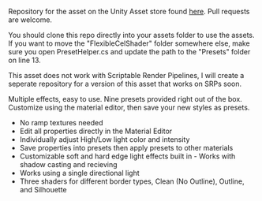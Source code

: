 Repository for the asset on the Unity Asset store found [here](https://assetstore.unity.com/packages/vfx/shaders/flexible-cel-shader-112979). Pull requests are welcome.

You should clone this repo directly into your assets folder to use the assets. If you want to move the "FlexibleCelShader" folder somewhere else, make sure you open PresetHelper.cs and update the path to the "Presets" folder on line 13.

This asset does not work with Scriptable Render Pipelines, I will create a seperate repository for a version of this asset that works on SRPs soon.



Multiple effects, easy to use. Nine presets provided right out of the box. Customize using the material editor, then save your new styles as presets.

- No ramp textures needed
- Edit all properties directly in the Material Editor
- Individually adjust High/Low light color and intensity
- Save properties into presets then apply presets to other materials
- Customizable soft and hard edge light effects built in - Works with shadow casting and recieving
- Works using a single directional light
- Three shaders for different border types, Clean (No Outline), Outline, and Silhouette
